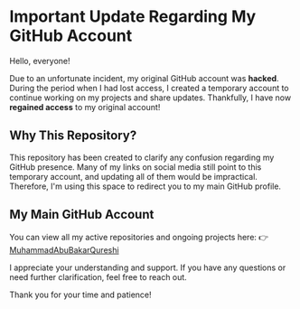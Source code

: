 # Important Update Regarding My GitHub Account

Hello, everyone!

Due to an unfortunate incident, my original GitHub account was **hacked**. During the period when I had lost access, I created a temporary account to continue working on my projects and share updates. Thankfully, I have now **regained access** to my original account!

## Why This Repository?
This repository has been created to clarify any confusion regarding my GitHub presence. Many of my links on social media still point to this temporary account, and updating all of them would be impractical. Therefore, I'm using this space to redirect you to my main GitHub profile.

## My Main GitHub Account
You can view all my active repositories and ongoing projects here:
👉 [MuhammadAbuBakarQureshi](https://github.com/MuhammadAbuBakarQureshi)

I appreciate your understanding and support. If you have any questions or need further clarification, feel free to reach out.

Thank you for your time and patience!

